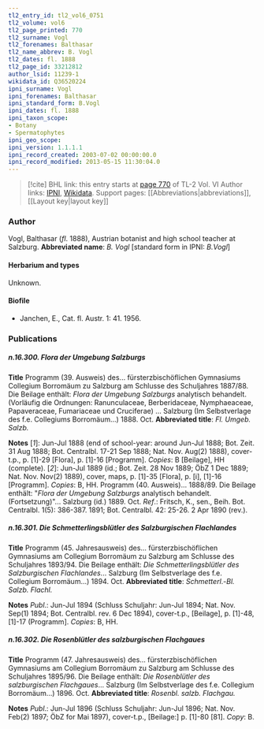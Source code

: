 ```yaml
---
tl2_entry_id: tl2_vol6_0751
tl2_volume: vol6
tl2_page_printed: 770
tl2_surname: Vogl
tl2_forenames: Balthasar
tl2_name_abbrev: B. Vogl
tl2_dates: fl. 1888
tl2_page_id: 33212812
author_lsid: 11239-1
wikidata_id: Q36520224
ipni_surname: Vogl
ipni_forenames: Balthasar
ipni_standard_form: B.Vogl
ipni_dates: fl. 1888
ipni_taxon_scope: 
- Botany
- Spermatophytes
ipni_geo_scope: 
ipni_version: 1.1.1.1
ipni_record_created: 2003-07-02 00:00:00.0
ipni_record_modified: 2013-05-15 11:30:04.0
---
```


> [!cite] BHL link: this entry starts at [page 770](https://www.biodiversitylibrary.org/page/33212812) of TL-2 Vol. VI
> Author links: [IPNI](https://www.ipni.org/a/11239-1), [Wikidata](https://www.wikidata.org/wiki/Q36520224). Support pages: [[Abbreviations|abbreviations]], [[Layout key|layout key]]

### Author

Vogl, Balthasar (*fl*. 1888), Austrian botanist and high school teacher at Salzburg. 
**Abbreviated name**: *B. Vogl* \[standard form in IPNI: *B.Vogl*\]

#### Herbarium and types

Unknown.

#### Biofile

- Janchen, E., Cat. fl. Austr. 1: 41. 1956.

### Publications

##### n.16.300. Flora der Umgebung Salzburgs

**Title**
Programm (39. Ausweis) des... fürsterzbischöflichen Gymnasiums Collegium Borromäum zu Salzburg am Schlusse des Schuljahres 1887/88. Die Beilage enthält: *Flora der Umgebung Salzburgs* analytisch behandelt. (Vorläufig die Ordnungen: Ranunculaceae, Berberidaceae, Nymphaeaceae, Papaveraceae, Fumariaceae und Cruciferae) ... Salzburg (Im Selbstverlage des f.e. Collegiums Borromäum...) 1888. Oct.
**Abbreviated title**: *Fl. Umgeb. Salzb.*

**Notes**
\[*1*\]: Jun-Jul 1888 (end of school-year: around Jun-Jul 1888; Bot. Zeit. 31 Aug 1888; Bot. Centralbl. 17-21 Sep 1888; Nat. Nov. Aug(2) 1888), cover-t.p., p. \[1\]-29 \[Flora\], p. \[1\]-16 \[Programm\]. *Copies*: B \[Beilage\], HH (complete).
\[*2*\]: Jun-Jul 1889 (id.; Bot. Zeit. 28 Nov 1889; ÖbZ 1 Dec 1889; Nat. Nov. Nov(2) 1889), cover, maps, p. \[1\]-35 \[Flora\], p. \[i\], \[1\]-16 \[Programm\]. *Copies*: B, HH. Programm (40. Ausweis)... 1888/89. Die Beilage enthält: "*Flora der Umgebung Salzburgs* analytisch behandelt. (Fortsetzung)"... Salzburg (id.) 1889. Oct.
*Ref*.: Fritsch, K., sen., Beih. Bot. Centralbl. 1(5): 386-387. 1891; Bot. Centralbl. 42: 25-26. 2 Apr 1890 (rev.).

##### n.16.301. Die Schmetterlingsblütler des Salzburgischen Flachlandes

**Title**
Programm (45. Jahresausweis) des... fürsterzbischöflichen Gymnasiums am Collegium Borromäum zu Salzburg am Schlusse des Schuljahres 1893/94. Die Beilage enthält: *Die Schmetterlingsblütler des Salzburgischen Flachlandes*... Salzburg (Im Selbstverlage des f.e. Collegium Borromäum...) 1894. Oct.
**Abbreviated title**: *Schmetterl*.-*Bl. Salzb. Flachl.*

**Notes**
*Publ*.: Jun-Jul 1894 (Schluss Schuljahr: Jun-Jul 1894; Nat. Nov. Sep(1) 1894; Bot. Centralbl. rev. 6 Dec 1894), cover-t.p., \[Beilage\], p. \[1\]-48, \[1\]-17 (Programm\]. *Copies*: B, HH.

##### n.16.302. Die Rosenblütler des salzburgischen Flachgaues

**Title**
Programm (47. Jahresausweis) des... fürsterzbischöflichen Gymnasiums am Collegium Borromäum zu Salzburg am Schlusse des Schuljahres 1895/96. Die Beilage enthält: *Die Rosenblütler des salzburgischen Flachgaues*... Salzburg (Im Selbstverlage des f.e. Collegium Borromäum...) 1896. Oct.
**Abbreviated title**: *Rosenbl. salzb. Flachgau.*

**Notes**
*Publ*.: Jun-Jul 1896 (Schluss Schuljahr: Jun-Jul 1896; Nat. Nov. Feb(2) 1897; ÖbZ for Mai 1897), cover-t.p., \[Beilage:\] p. \[1\]-80 \[81\]. *Copy*: B.

